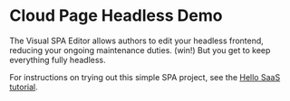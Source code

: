 # Cloud Page Headless Demo

The Visual SPA Editor allows authors to edit your headless frontend, reducing your ongoing maintenance duties. (win!) But you get to keep everything fully headless.

For instructions on trying out this simple SPA project, see the [Hello SaaS tutorial](https://saas-docs.beta.de.magnolia-cloud.com/saas/hello-saas/).